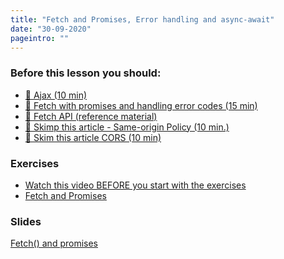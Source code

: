 ```yaml
---
title: "Fetch and Promises, Error handling and async-await"
date: "30-09-2020"
pageintro: ""
---
```


### Before this lesson you should:

<!--BEGIN readings ##-->

- [:book: Ajax (10 min)](<https://en.wikipedia.org/wiki/Ajax_(programming)>)
- [:book: Fetch with promises and handling error codes (15 min)](https://docs.google.com/document/d/1hF9P65v_AJKCjol_gFkm3oZ1eVTuOKc15V6pcb3iFa8/edit?usp=sharing)
- [:book: Fetch API (reference material)](https://developer.mozilla.org/en-US/docs/Web/API/Fetch_API/Using_Fetch)
- [:book: Skimp this article - Same-origin Policy (10 min.)](https://en.wikipedia.org/wiki/Same-origin_policy)
- [:book: Skim this article CORS (10 min)](https://en.wikipedia.org/wiki/Cross-origin_resource_sharing)
  <!--END readings ##-->

### Exercises

<!--BEGIN exercises ##-->

- [Watch this video BEFORE you start with the exercises](https://youtu.be/Kc0a43cY-tk)
- [Fetch and Promises](https://docs.google.com/document/d/1Q5E4QYa5u-o8fFH1LEWP0XItk7dAU7NcfKErauM0czE/edit?usp=sharing)

<!--END exercises ##-->

### Slides

 <!--BEGIN slides ##-->

[Fetch() and promises](https://docs.google.com/presentation/d/1e_QJICS8AdN2EQ51_hby7u7_8g0wEkxBNNH4Bq0zGdk/edit?usp=sharing)

<!--END slides ##-->
